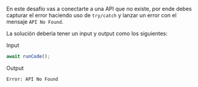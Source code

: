 En este desafío vas a conectarte a una API que no existe, por ende debes capturar el error haciendo uso de `try/catch` y lanzar un error con el mensaje `API No Found`.

La solución debería tener un input y output como los siguientes:

Input

```js
await runCode();
```

Output

```sh
Error: API No Found
```
